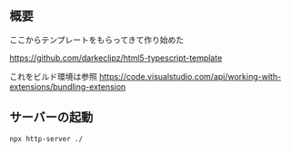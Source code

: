 ## 概要

ここからテンプレートをもらってきて作り始めた

https://github.com/darkeclipz/html5-typescript-template

これをビルド環境は参照
https://code.visualstudio.com/api/working-with-extensions/bundling-extension

## サーバーの起動

```bash
npx http-server ./
```
